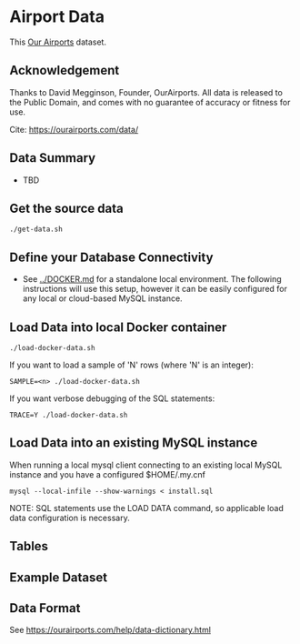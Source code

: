 # Airport Data

This [Our Airports](https://ourairports.com/) dataset.

## Acknowledgement

Thanks to David Megginson, Founder, OurAirports.
All data is released to the Public Domain, and comes with no guarantee of accuracy or fitness for use.

Cite: https://ourairports.com/data/

## Data Summary
- TBD


## Get the source data

    ./get-data.sh


## Define your Database Connectivity

- See [../DOCKER.md](../DOCKER.md) for a standalone local environment. The following instructions will use this setup, however it can be easily configured for any local or cloud-based MySQL instance.

## Load Data into local Docker container

    ./load-docker-data.sh

If you want to load a sample of 'N' rows (where 'N' is an integer):

    SAMPLE=<n> ./load-docker-data.sh

If you want verbose debugging of the SQL statements:

    TRACE=Y ./load-docker-data.sh

## Load Data into an existing MySQL instance

When running a local mysql client connecting to an existing local MySQL instance and you have a configured $HOME/.my.cnf

    mysql --local-infile --show-warnings < install.sql

NOTE: SQL statements use the LOAD DATA command, so applicable load data configuration is necessary.


## Tables

## Example Dataset



## Data Format

See https://ourairports.com/help/data-dictionary.html
